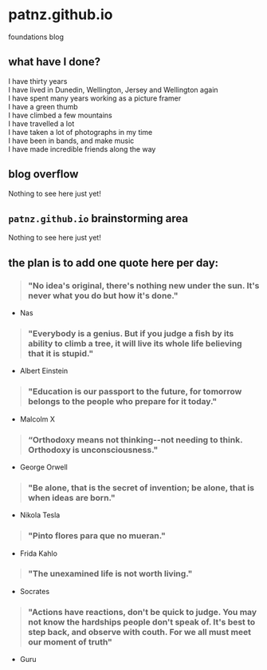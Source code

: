# patnz.github.io
foundations blog

## what have I done?
I have thirty years\
I have lived in Dunedin, Wellington, Jersey and Wellington again\
I have spent many years working as a picture framer\
I have a green thumb\
I have climbed a few mountains\
I have travelled a lot\
I have taken a lot of photographs in my time\
I have been in bands, and make music\
I have made incredible friends along the way

## blog overflow

Nothing to see here just yet!

## `patnz.github.io` brainstorming area

Nothing to see here just yet!

## the plan is to add one quote here per day:
  
  
> ### "No idea's original, there's nothing new under the sun. It's never what you do but how it's done."
- Nas
  
> ### "Everybody is a genius. But if you judge a fish by its ability to climb a tree, it will live its whole life believing that it is stupid."
- Albert Einstein
  
> ### "Education is our passport to the future, for tomorrow belongs to the people who prepare for it today."
- Malcolm X
  
> ### “Orthodoxy means not thinking--not needing to think. Orthodoxy is unconsciousness."
- George Orwell
  
> ### "Be alone, that is the secret of invention; be alone, that is when ideas are born."
- Nikola Tesla
  
> ### "Pinto flores para que no mueran."
- Frida Kahlo
  
> ### "The unexamined life is not worth living."
- Socrates
  
> ### "Actions have reactions, don't be quick to judge. You may not know the hardships people don't speak of. It's best to step back, and observe with couth. For we all must meet our moment of truth"
- Guru